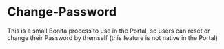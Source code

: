 Change-Password
===============

This is a small Bonita process to use in the Portal, so users can reset or change their Password by themself (this feature is not native in the Portal)
